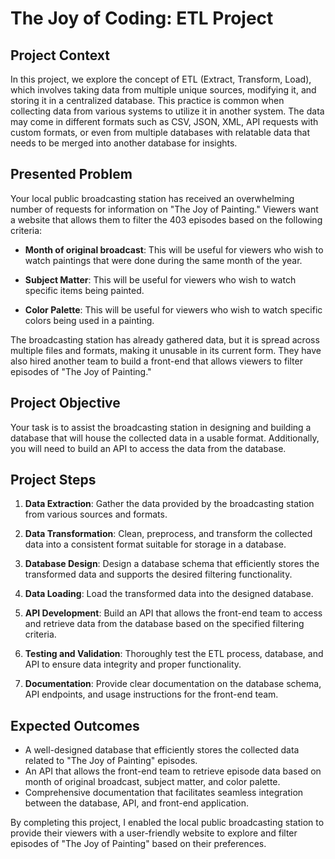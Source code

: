 # The Joy of Coding: ETL Project

## Project Context

In this project, we explore the concept of ETL (Extract, Transform, Load), which involves taking data from multiple unique sources, modifying it, and storing it in a centralized database. This practice is common when collecting data from various systems to utilize it in another system. The data may come in different formats such as CSV, JSON, XML, API requests with custom formats, or even from multiple databases with relatable data that needs to be merged into another database for insights.

## Presented Problem

Your local public broadcasting station has received an overwhelming number of requests for information on "The Joy of Painting." Viewers want a website that allows them to filter the 403 episodes based on the following criteria:

- **Month of original broadcast**: This will be useful for viewers who wish to watch paintings that were done during the same month of the year.

- **Subject Matter**: This will be useful for viewers who wish to watch specific items being painted.

- **Color Palette**: This will be useful for viewers who wish to watch specific colors being used in a painting.

The broadcasting station has already gathered data, but it is spread across multiple files and formats, making it unusable in its current form. They have also hired another team to build a front-end that allows viewers to filter episodes of "The Joy of Painting."

## Project Objective

Your task is to assist the broadcasting station in designing and building a database that will house the collected data in a usable format. Additionally, you will need to build an API to access the data from the database.

## Project Steps

1. **Data Extraction**: Gather the data provided by the broadcasting station from various sources and formats.

2. **Data Transformation**: Clean, preprocess, and transform the collected data into a consistent format suitable for storage in a database.

3. **Database Design**: Design a database schema that efficiently stores the transformed data and supports the desired filtering functionality.

4. **Data Loading**: Load the transformed data into the designed database.

5. **API Development**: Build an API that allows the front-end team to access and retrieve data from the database based on the specified filtering criteria.

6. **Testing and Validation**: Thoroughly test the ETL process, database, and API to ensure data integrity and proper functionality.

7. **Documentation**: Provide clear documentation on the database schema, API endpoints, and usage instructions for the front-end team.

## Expected Outcomes

- A well-designed database that efficiently stores the collected data related to "The Joy of Painting" episodes.
- An API that allows the front-end team to retrieve episode data based on month of original broadcast, subject matter, and color palette.
- Comprehensive documentation that facilitates seamless integration between the database, API, and front-end application.

By completing this project, I enabled the local public broadcasting station to provide their viewers with a user-friendly website to explore and filter episodes of "The Joy of Painting" based on their preferences.